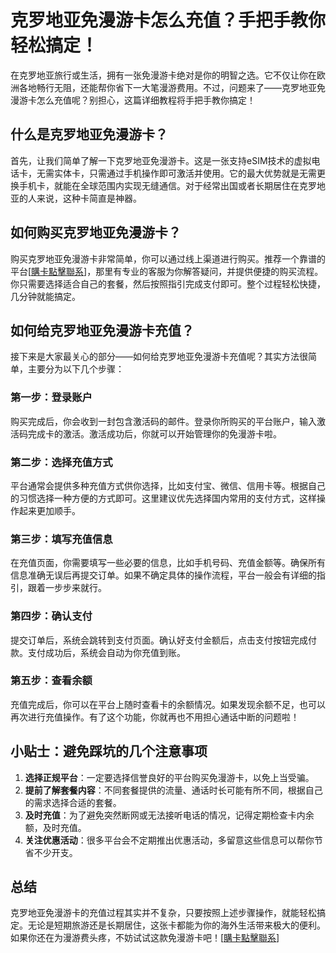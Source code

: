 # 克罗地亚免漫游卡怎么充值？手把手教你轻松搞定！

在克罗地亚旅行或生活，拥有一张免漫游卡绝对是你的明智之选。它不仅让你在欧洲各地畅行无阻，还能帮你省下一大笔漫游费用。不过，问题来了——克罗地亚免漫游卡怎么充值呢？别担心，这篇详细教程将手把手教你搞定！

## 什么是克罗地亚免漫游卡？

首先，让我们简单了解一下克罗地亚免漫游卡。这是一张支持eSIM技术的虚拟电话卡，无需实体卡，只需通过手机操作即可激活并使用。它的最大优势就是无需更换手机卡，就能在全球范围内实现无缝通信。对于经常出国或者长期居住在克罗地亚的人来说，这种卡简直是神器。

## 如何购买克罗地亚免漫游卡？

购买克罗地亚免漫游卡非常简单，你可以通过线上渠道进行购买。推荐一个靠谱的平台[[購卡點擊聯系](https://t.me/s/esim1088)]，那里有专业的客服为你解答疑问，并提供便捷的购买流程。你只需要选择适合自己的套餐，然后按照指引完成支付即可。整个过程轻松快捷，几分钟就能搞定。

## 如何给克罗地亚免漫游卡充值？

接下来是大家最关心的部分——如何给克罗地亚免漫游卡充值呢？其实方法很简单，主要分为以下几个步骤：

### 第一步：登录账户

购买完成后，你会收到一封包含激活码的邮件。登录你所购买的平台账户，输入激活码完成卡的激活。激活成功后，你就可以开始管理你的免漫游卡啦。

### 第二步：选择充值方式

平台通常会提供多种充值方式供你选择，比如支付宝、微信、信用卡等。根据自己的习惯选择一种方便的方式即可。这里建议优先选择国内常用的支付方式，这样操作起来更加顺手。

### 第三步：填写充值信息

在充值页面，你需要填写一些必要的信息，比如手机号码、充值金额等。确保所有信息准确无误后再提交订单。如果不确定具体的操作流程，平台一般会有详细的指引，跟着一步步来就行。

### 第四步：确认支付

提交订单后，系统会跳转到支付页面。确认好支付金额后，点击支付按钮完成付款。支付成功后，系统会自动为你充值到账。

### 第五步：查看余额

充值完成后，你可以在平台上随时查看卡的余额情况。如果发现余额不足，也可以再次进行充值操作。有了这个功能，你就再也不用担心通话中断的问题啦！

## 小贴士：避免踩坑的几个注意事项

1. **选择正规平台**：一定要选择信誉良好的平台购买免漫游卡，以免上当受骗。
2. **提前了解套餐内容**：不同套餐提供的流量、通话时长可能有所不同，根据自己的需求选择合适的套餐。
3. **及时充值**：为了避免突然断网或无法接听电话的情况，记得定期检查卡内余额，及时充值。
4. **关注优惠活动**：很多平台会不定期推出优惠活动，多留意这些信息可以帮你节省不少开支。

## 总结

克罗地亚免漫游卡的充值过程其实并不复杂，只要按照上述步骤操作，就能轻松搞定。无论是短期旅游还是长期居住，这张卡都能为你的海外生活带来极大的便利。如果你还在为漫游费头疼，不妨试试这款免漫游卡吧！[[購卡點擊聯系](https://t.me/s/esim1088)]
